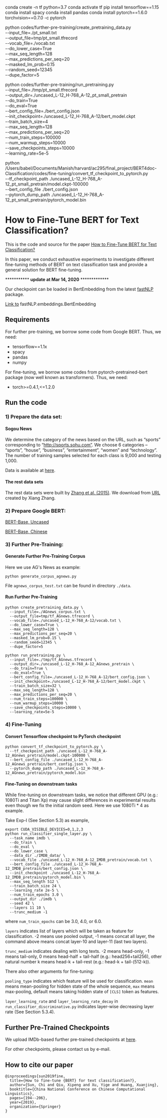   
conda create -n tf python=3.7
conda activate tf
pip install tensorflow==1.15
conda install spacy
conda install pandas
conda install pytorch==1.6.0 torchvision==0.7.0 -c pytorch
  
python codes/further-pre-training/create_pretraining_data.py \
  --input_file=./pt_small.txt \
  --output_file=tmp/pt_small.tfrecord \
  --vocab_file=./vocab.txt \
  --do_lower_case=True \
  --max_seq_length=128 \
  --max_predictions_per_seq=20 \
  --masked_lm_prob=0.15 \
  --random_seed=12345 \
  --dupe_factor=5

 
python codes/further-pre-training/run_pretraining.py \
  --input_file=./tmp/pt_small.tfrecord\
  --output_dir=./uncased_L-12_H-768_A-12_pt_small_pretrain \
  --do_train=True \
  --do_eval=True \
  --bert_config_file=./bert_config.json \
  --init_checkpoint=./uncased_L-12_H-768_A-12/bert_model.ckpt \
  --train_batch_size=4 \
  --max_seq_length=128 \
  --max_predictions_per_seq=20 \
  --num_train_steps=100000 \
  --num_warmup_steps=10000 \
  --save_checkpoints_steps=10000 \
  --learning_rate=5e-5

python /Users/babel/Documents/Manish/harvard/ac295/final_project/BERT4doc-Classification/codes/fine-tuning/convert_tf_checkpoint_to_pytorch.py \
  --tf_checkpoint_path ./uncased_L-12_H-768_A-12_pt_small_pretrain/model.ckpt-100000 \
  --bert_config_file ./bert_config.json \
  --pytorch_dump_path ./uncased_L-12_H-768_A-12_pt_small_pretrain/pytorch_model.bin





# How to Fine-Tune BERT for Text Classification?

This is the code and source for the paper [How to Fine-Tune BERT for Text Classification?](https://arxiv.org/abs/1905.05583)

In this paper, we conduct exhaustive experiments to investigate different fine-tuning methods of BERT on text classification task and provide a general solution for BERT fine-tuning.


\*********** **update at Mar 14, 2020** \*************

Our checkpoint can be loaded in BertEmbedding from the latest [fastNLP](https://github.com/fastnlp/fastNLP) package.

[Link to](https://github.com/fastnlp/fastNLP/blob/master/fastNLP/embeddings/bert_embedding.py) fastNLP.embeddings.BertEmbedding

## Requirements

For further pre-training, we borrow some code from Google BERT. Thus, we need:

+ tensorflow==1.1x
+ spacy
+ pandas
+ numpy

For fine-tuning, we borrow some codes from pytorch-pretrained-bert package (now well known as transformers). Thus, we need:

+ torch>=0.4.1,<=1.2.0



## Run the code

### 1) Prepare the data set:

#### Sogou News

We determine the category of the news based on the URL, such as “sports” corresponding
to “http://sports.sohu.com”. We choose 6 categories
– “sports”, “house”, “business”, “entertainment”,
“women” and “technology”. The number
of training samples selected for each class is 9,000
and testing 1,000.

Data is available at [here](https://drive.google.com/drive/folders/1Rbi0tnvsQrsHvT_353pMdIbRwDlLhfwM).

#### The rest data sets

The rest data sets were built by [Zhang et al. (2015)](https://papers.nips.cc/paper/5782-character-level-convolutional-networks-for-text-classification.pdf).
We download from [URL](https://drive.google.com/drive/u/0/folders/0Bz8a_Dbh9Qhbfll6bVpmNUtUcFdjYmF2SEpmZUZUcVNiMUw1TWN6RDV3a0JHT3kxLVhVR2M) created by Xiang Zhang.


### 2) Prepare Google BERT:

[BERT-Base, Uncased](https://storage.googleapis.com/bert_models/2018_10_18/uncased_L-12_H-768_A-12.zip)

[BERT-Base, Chinese](https://storage.googleapis.com/bert_models/2018_11_03/chinese_L-12_H-768_A-12.zip)


### 3) Further Pre-Training:

#### Generate Further Pre-Training Corpus

Here we use AG's News as example:
```shell
python generate_corpus_agnews.py
```
File ``agnews_corpus_test.txt`` can be found in directory ``./data``.

#### Run Further Pre-Training

```shell
python create_pretraining_data.py \
  --input_file=./AGnews_corpus.txt \
  --output_file=tmp/tf_AGnews.tfrecord \
  --vocab_file=./uncased_L-12_H-768_A-12/vocab.txt \
  --do_lower_case=True \
  --max_seq_length=128 \
  --max_predictions_per_seq=20 \
  --masked_lm_prob=0.15 \
  --random_seed=12345 \
  --dupe_factor=5
  
python run_pretraining.py \
  --input_file=./tmp/tf_AGnews.tfrecord \
  --output_dir=./uncased_L-12_H-768_A-12_AGnews_pretrain \
  --do_train=True \
  --do_eval=True \
  --bert_config_file=./uncased_L-12_H-768_A-12/bert_config.json \
  --init_checkpoint=./uncased_L-12_H-768_A-12/bert_model.ckpt \
  --train_batch_size=32 \
  --max_seq_length=128 \
  --max_predictions_per_seq=20 \
  --num_train_steps=100000 \
  --num_warmup_steps=10000 \
  --save_checkpoints_steps=10000 \
  --learning_rate=5e-5
```


### 4) Fine-Tuning

#### Convert Tensorflow checkpoint to PyTorch checkpoint

```shell
python convert_tf_checkpoint_to_pytorch.py \
  --tf_checkpoint_path ./uncased_L-12_H-768_A-12_AGnews_pretrain/model.ckpt-100000 \
  --bert_config_file ./uncased_L-12_H-768_A-12_AGnews_pretrain/bert_config.json \
  --pytorch_dump_path ./uncased_L-12_H-768_A-12_AGnews_pretrain/pytorch_model.bin
```

#### Fine-Tuning on downstream tasks

While fine-tuning on downstream tasks, we notice that different GPU (e.g.: 1080Ti and Titan Xp) may cause 
slight differences in experimental results even though we fix the initial random seed.
Here we use 1080Ti * 4 as example.

Take Exp-I (See Section 5.3) as example,

```shell
export CUDA_VISIBLE_DEVICES=0,1,2,3
python run_classifier_single_layer.py \
  --task_name imdb \
  --do_train \
  --do_eval \
  --do_lower_case \
  --data_dir ./IMDB_data/ \
  --vocab_file ./uncased_L-12_H-768_A-12_IMDB_pretrain/vocab.txt \
  --bert_config_file ./uncased_L-12_H-768_A-12_IMDB_pretrain/bert_config.json \
  --init_checkpoint ./uncased_L-12_H-768_A-12_IMDB_pretrain/pytorch_model.bin \
  --max_seq_length 512 \
  --train_batch_size 24 \
  --learning_rate 2e-5 \
  --num_train_epochs 3.0 \
  --output_dir ./imdb \
  --seed 42 \
  --layers 11 10 \
  --trunc_medium -1
```

where ``num_train_epochs`` can be 3.0, 4.0, or 6.0.

``layers`` indicates list of layers which will be taken as feature for classification.
-2 means use pooled output, -1 means concat all layer, the command above means concat
layer-10 and layer-11 (last two layers).

``trunc_medium`` indicates dealing with long texts. -2 means head-only, -1 means tail-only,
0 means head-half + tail-half (e.g.: head256+tail256),
other natural number k means head-k + tail-rest (e.g.: head-k + tail-(512-k)).

There also other arguments for fine-tuning:

``pooling_type`` indicates which feature will be used for classification. `mean` means
mean-pooling for hidden state of the whole sequence, `max` means max-pooling, default means
taking hidden state of `[CLS]` token as features.

``layer_learning_rate`` and ``layer_learning_rate_decay`` in ``run_classifier_discriminative.py``
indicates layer-wise decreasing layer rate (See Section 5.3.4).


## Further Pre-Trained Checkpoints

We upload IMDb-based further pre-trained checkpoints at
[here](https://drive.google.com/drive/folders/1Rbi0tnvsQrsHvT_353pMdIbRwDlLhfwM).

For other checkpoints, please contact us by e-mail.

## How to cite our paper

```text
@inproceedings{sun2019fine,
  title={How to fine-tune {BERT} for text classification?},
  author={Sun, Chi and Qiu, Xipeng and Xu, Yige and Huang, Xuanjing},
  booktitle={China National Conference on Chinese Computational Linguistics},
  pages={194--206},
  year={2019},
  organization={Springer}
}
```
